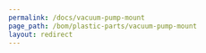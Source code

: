 ```yaml
---
permalink: /docs/vacuum-pump-mount
page_path: /bom/plastic-parts/vacuum-pump-mount
layout: redirect
---
```


